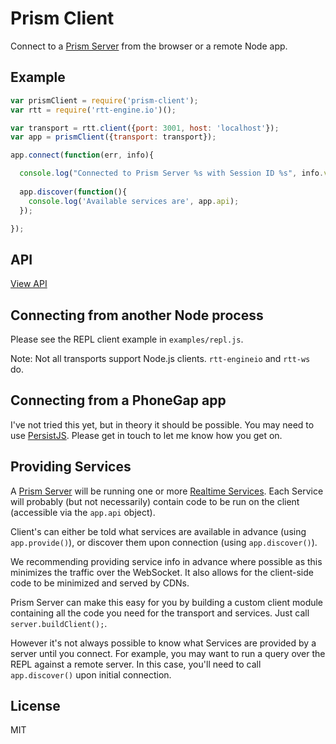 # Prism Client

Connect to a [Prism Server](https://github.com/socketstream/prism) from the browser or a remote Node app.


## Example

```js
var prismClient = require('prism-client');
var rtt = require('rtt-engine.io')();

var transport = rtt.client({port: 3001, host: 'localhost'});
var app = prismClient({transport: transport});

app.connect(function(err, info){

  console.log("Connected to Prism Server %s with Session ID %s", info.version, info.sessionId);
  
  app.discover(function(){
    console.log('Available services are', app.api);
  });

});
```

## API

[View API](/API.md)


## Connecting from another Node process

Please see the REPL client example in `examples/repl.js`.

Note: Not all transports support Node.js clients. `rtt-engineio` and `rtt-ws` do.


## Connecting from a PhoneGap app

I've not tried this yet, but in theory it should be possible. You may need to use [PersistJS](https://github.com/jeremydurham/persist-js). Please get in touch to let me know how you get on.


## Providing Services

A [Prism Server](https://github.com/socketstream/prism) will be running one or more [Realtime Services](https://github.com/socketstream/realtime-service). Each Service will probably (but not necessarily) contain code to be run on the client (accessible via the `app.api` object).

Client's can either be told what services are available in advance (using `app.provide()`), or discover them upon connection (using `app.discover()`).

We recommending providing service info in advance where possible as this minimizes the traffic over the WebSocket. It also allows for the client-side code to be minimized and served by CDNs.

Prism Server can make this easy for you by building a custom client module containing all the code you need for the transport and services. Just call `server.buildClient();`.

However it's not always possible to know what Services are provided by a server until you connect. For example, you may want to run a query over the REPL against a remote server. In this case, you'll need to call `app.discover()` upon initial connection.


## License

MIT
